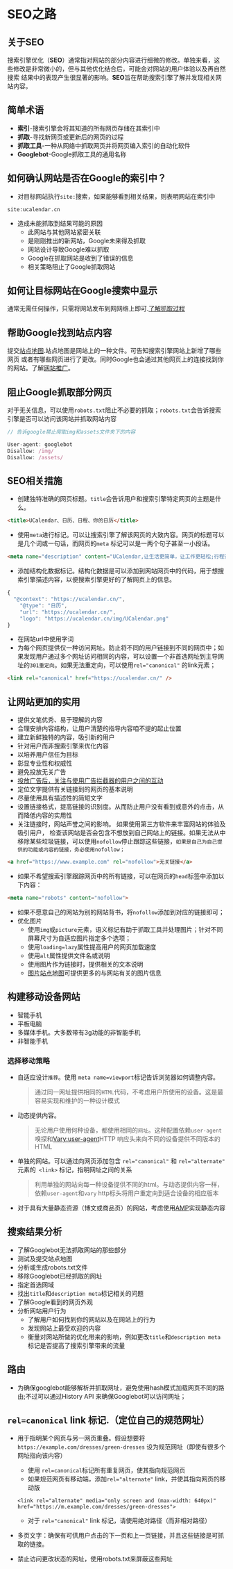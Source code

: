 # SEO之路
## 关于SEO
搜索引擎优化（**SEO**）通常指对网站的部分内容进行细微的修改。单独来看，这些修改是非常微小的，但与其他优化结合后，可能会对网站的用户体验以及再自然搜索
结果中的表现产生很显著的影响。**SEO**旨在帮助搜索引擎了解并发现相关网站内容。
## 简单术语
- **索引**-搜索引擎会将其知道的所有网页存储在其索引中
- **抓取**-寻找新网页或更新后的网页的过程
- **抓取工具**-一种从网络中抓取网页并将网页编入索引的自动化软件
- **Googlebot**-Google抓取工具的通用名称
## 如何确认网站是否在Google的索引中？
- 对目标网站执行`site:`搜索，如果能够看到相关结果，则表明网站在索引中
```` text
site:ucalendar.cn
````
- 造成未能抓取到结果可能的原因
  - 此网站与其他网站紧密关联
  - 是刚刚推出的新网站，Google未来得及抓取
  - 网站设计导致Google难以抓取
  - Google在抓取网站是收到了错误的信息
  - 相关策略阻止了Google抓取网站
  
## 如何让目标网站在Google搜索中显示   
通常无需任何操作，只需将网站发布到网网络上即可.[了解抓取过程](./how-search-works.md)
## 帮助Google找到站点内容
提交[站点地图](./build-sitemap.md).站点地图是网站上的一种文件。可告知搜索引擎网站上新增了哪些网页
或者有哪些网页进行了更改。同时Google也会通过其他网页上的连接找到你的网站。了解[网站推广](./seo-starter-guide-promote)。

## 阻止Google抓取部分网页
对于无关信息，可以使用`robots.txt`阻止不必要的抓取；`robots.txt`会告诉搜索引擎是否可以访问该网站并抓取网站内容
```javascript
// 告诉google禁止爬取img和assets文件夹下的内容

User-agent: googlebot
Disallow: /img/
Disallow: /assets/
```

## SEO相关措施
- 创建独特准确的网页标题。`title`会告诉用户和搜索引擎特定网页的主题是什么。
``````html
<title>UCalendar、日历、日程、你的日历</title>
```````
- 使用`meta`进行标记。可以让搜索引擎了解该网页的大致内容。网页的标题可以是几个词或一句话，而网页的`meta`
标记可以是一两个句子甚至一小段话。
```html
<meta name="description" content="UCalendar,让生活更简单，让工作更轻松;行程安排、出行计划、工作总结的好帮手;作者林Round;">
```
- 添加结构化数据标记。结构化数据是可以添加到网站网页中的代码，用于想搜索引擎描述内容，以便搜索引擎更好的了解网页上的信息。
```javascript
{
  "@context": "https://ucalendar.cn/",
    "@type": "日历",
    "url": "https://ucalendar.cn/",
    "logo": "https://ucalendar.cn/img/UCalendar.png"
}
```

- 在网站url中使用字词
- 为每个网页提供仅一种访问网址。防止将不同的用户链接到不同的网页中；如果发现用户通过多个网址访问相同的内容，可以设置一个非首选网址到主导网址的`301重定向`。如果无法重定向，可以使用`rel="canonical"`
的link元素；
```html
<link rel="canonical" href="https://ucalendar.cn/" />
```


## 让网站更加的实用
- 提供文笔优秀、易于理解的内容
- 合理安排内容结构，让用户清楚的指导内容咱不提的起止位置
- 建立新鲜独特的内容，吸引新的用户
- 针对用户而非搜索引擎来优化内容
- 以培养用户信任为目标
- 彰显专业性和权威性
- 避免投放无关广告
- [投放广告后，关注与使用广告拦截器的用户之间的互动](https://www.thinkwithgoogle.com/marketing-strategies/monetization-strategies/adblock-report/)
- 定位文字提供有关链接到的网页的基本说明
- 尽量使用具有描述性的简短文字
- 设置链接格式，提高链接的识别度。从而防止用户没有看到或意外的点击，从而降低内容的实用性
- 关注链接时，网站声誉之间的影响。 如果使用第三方软件来丰富网站的体验及吸引用户，
检查该网站是否会包含不想放到自己网站上的链接。如果无法从中移除某些垃圾链接，可以使用`nofollow`停止跟踪这些链接，`如果是自己为自己提供的功能或内容的链接，务必使用nofollow；`
```html
<a href="https://www.example.com" rel="nofollow">无关链接</a>
```
- 如果不希望搜索引擎跟踪网页中的所有链接，可以在网页的`head`标签中添加以下内容：
```html
<meta name="robots" content="nofollow">
```
- 如果不愿意自己的网站为别的网站背书，将`nofollow`添加到对应的链接即可；
- 优化图片
  - 使用`img`或`picture`元素，语义标记有助于抓取工具并处理图片；针对不同屏幕尺寸为自适应图片指定多个选项；
  - 使用`loading=lazy`属性提高用户的网页加载速度
  - 使用`alt`属性提供文件名或说明
  - 使用图片作为链接时，提供相关的文本说明
  - [图片站点地图](./image-sitemaps.md)可提供更多的与网站有关的图片信息

## 构建移动设备网站
- 智能手机
- 平板电脑
- 多媒体手机。大多数带有3g功能的非智能手机
- 非智能手机
### 选择移动策略
- 自适应设计`推荐`。使用 `meta name=viewport`标记告诉浏览器如何调整内容。
  > 通过同一网址提供相同的`HTML`代码，不考虑用户所使用的设备。这是最容易实现和维护的一种设计模式
- 动态提供内容。
  > 无论用户使用何种设备，都使用相同的`网址`。这种配置依赖`user-agent`嗅探和[Vary:user-agent](https://developer.mozilla.org/zh-CN/docs/Web/HTTP/Headers/Vary)HTTP
  > 响应头来向不同的设备提供不同版本的HTML  
- 单独的网站。可以通过向网页添加包含 `rel="canonical"` 和 `rel="alternate"` 元素的` <link>` 标记，指明网址之间的关系
  > 利用单独的网站向每一种设备提供不同的html。与动态提供内容一样，依赖`user-agent`和`vary` http标头将用户重定向到适合设备的相应版本
- 对于具有大量静态资源（博文或商品页）的网站，考虑使用[AMP](https://amp.dev/documentation/guides-and-tutorials/)实现静态内容

## 搜索结果分析
- 了解Googlebot无法抓取网站的那些部分
- 测试及提交站点地图
- 分析或生成robots.txt文件
- 移除Googlebot已经抓取的网址
- 指定首选网域
- 找出`title`和`description meta`标记相关的问题
- 了解Google看到的网页外观
- 分析网站用户行为
  - 了解用户如何找到你的网站以及在网站上的行为
  - 发现网站上最受欢迎的内容
  - 衡量对网站所做的优化带来的影响，例如更改`title`和`description meta` 标记是否提高了搜索引擎带来的流量

## 路由
- 为确保googlebot能够解析并抓取网址，避免使用hash模式加载网页不同的路由;不过可以通过History API 来确保Googlebot可以访问网址；
## `rel=canonical` link 标记.（定位自己的规范网址）
- 用于指明某个网页与另一网页重叠。假设想要将`https://example.com/dresses/green-dresses` 设为规范网址（即使有很多个网址指向该内容）
  - 使用 `rel=canonical`标记所有重复网页，使其指向规范网页
  - 如果规范网页有移动端，添加`rel="alternate"` link，并使其指向网页的移动版
  ```text
  <link rel="alternate" media="only screen and (max-width: 640px)"  href="https://m.example.com/dresses/green-dresses">
  ```
  - 对于 `rel="canonical"` link 标记，请使用绝对路径（而非相对路径）

- 多页文字：确保有可供用户点击的下一页和上一页链接，并且这些链接是可抓取的链接。
- 禁止访问更改状态的网址，使用robots.txt来屏蔽这些网址
